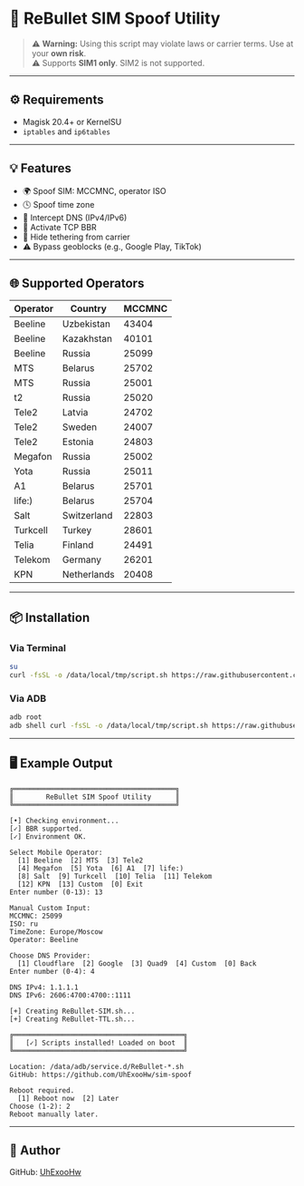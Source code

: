 # 🚀 ReBullet SIM Spoof Utility

> ⚠️ **Warning:** Using this script may violate laws or carrier terms. Use at your **own risk**.  
> ⚠️ Supports **SIM1 only**. SIM2 is not supported.

---

## ⚙️ Requirements

- Magisk 20.4+ or KernelSU
- `iptables` and `ip6tables`

---

## 💡 Features

- 🌍 Spoof SIM: MCCMNC, operator ISO
- 🕓 Spoof time zone
- 🔐 Intercept DNS (IPv4/IPv6)
- 🚀 Activate TCP BBR
- 📶 Hide tethering from carrier
- ⚠️ Bypass geoblocks (e.g., Google Play, TikTok)

---

## 🌐 Supported Operators

| Operator     | Country        | MCCMNC |
|--------------|----------------|--------|
| Beeline      | Uzbekistan     | 43404  |
| Beeline      | Kazakhstan     | 40101  |
| Beeline      | Russia         | 25099  |
| MTS          | Belarus        | 25702  |
| MTS          | Russia         | 25001  |
| t2           | Russia         | 25020  |
| Tele2        | Latvia         | 24702  |
| Tele2        | Sweden         | 24007  |
| Tele2        | Estonia        | 24803  |
| Megafon      | Russia         | 25002  |
| Yota         | Russia         | 25011  |
| A1           | Belarus        | 25701  |
| life:)       | Belarus        | 25704  |
| Salt         | Switzerland    | 22803  |
| Turkcell     | Turkey         | 28601  |
| Telia        | Finland        | 24491  |
| Telekom      | Germany        | 26201  |
| KPN          | Netherlands    | 20408  |

---

## 📦 Installation

### Via Terminal

```bash
su
curl -fsSL -o /data/local/tmp/script.sh https://raw.githubusercontent.com/UhExooHw/sim-spoof/main/data/local/tmp/script.sh && \ chmod +x /data/local/tmp/script.sh && \ sh /data/local/tmp/script.sh
```

### Via ADB

```bash
adb root
adb shell curl -fsSL -o /data/local/tmp/script.sh https://raw.githubusercontent.com/UhExooHw/sim-spoof/main/data/local/tmp/script.sh && adb shell chmod +x /data/local/tmp/script.sh && adb shell sh /data/local/tmp/script.sh
```

---

## 🖥 Example Output

```
╔════════════════════════════════════════╗
║        ReBullet SIM Spoof Utility      ║
╚════════════════════════════════════════╝

[•] Checking environment...
[✓] BBR supported.
[✓] Environment OK.

Select Mobile Operator:
  [1] Beeline  [2] MTS  [3] Tele2
  [4] Megafon  [5] Yota  [6] A1  [7] life:)
  [8] Salt  [9] Turkcell  [10] Telia  [11] Telekom
  [12] KPN  [13] Custom  [0] Exit
Enter number (0-13): 13

Manual Custom Input:
MCCMNC: 25099
ISO: ru
TimeZone: Europe/Moscow
Operator: Beeline

Choose DNS Provider:
  [1] Cloudflare  [2] Google  [3] Quad9  [4] Custom  [0] Back
Enter number (0-4): 4

DNS IPv4: 1.1.1.1
DNS IPv6: 2606:4700:4700::1111

[+] Creating ReBullet-SIM.sh...
[+] Creating ReBullet-TTL.sh...

╔══════════════════════════════════════════╗
║   [✓] Scripts installed! Loaded on boot  ║
╚══════════════════════════════════════════╝

Location: /data/adb/service.d/ReBullet-*.sh
GitHub: https://github.com/UhExooHw/sim-spoof

Reboot required.
  [1] Reboot now  [2] Later
Choose (1-2): 2
Reboot manually later.
```

---

## 👤 Author

GitHub: [UhExooHw](https://github.com/UhExooHw)
